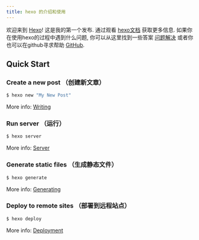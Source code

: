 ```yaml
---
title: hexo 的介绍和使用
---
```

欢迎来到 [Hexo](https://hexo.io/)! 这是我的第一个发布. 通过观看 [hexo文档](https://hexo.io/docs/) 获取更多信息. 如果你在使用hexo的过程中遇到什么问题, 你可以从这里找到一些答案 [问题解决](https://hexo.io/docs/troubleshooting.html) 或者你也可以在github寻求帮助 [GitHub](https://github.com/hexojs/hexo/issues).

## Quick Start

### Create a new post （创建新文章）

``` bash
$ hexo new "My New Post"
```

More info: [Writing](https://hexo.io/docs/writing.html)

### Run server （运行）

``` bash
$ hexo server
```

More info: [Server](https://hexo.io/docs/server.html)

### Generate static files （生成静态文件）

``` bash
$ hexo generate
```

More info: [Generating](https://hexo.io/docs/generating.html)

### Deploy to remote sites （部署到远程站点）

``` bash
$ hexo deploy
```

More info: [Deployment](https://hexo.io/docs/deployment.html)
